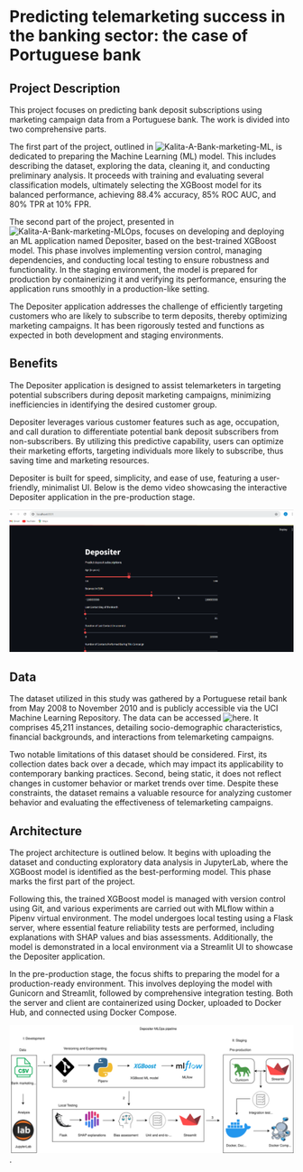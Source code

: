 # Predicting telemarketing success in the banking sector: the case of Portuguese bank

## Project Description
This project focuses on predicting bank deposit subscriptions using marketing campaign data from a Portuguese bank. The work is divided into two comprehensive parts. 

The first part of the project, outlined in ![Kalita-A-Bank-marketing-ML](https://github.com/Alexander-Kalita/Bank-Marketing-Project/blob/main/Kalita-A-Bank-marketing-ML.ipynb), is dedicated to preparing the Machine Learning (ML) model. This includes describing the dataset, exploring the data, cleaning it, and conducting preliminary analysis. It proceeds with training and evaluating several classification models, ultimately selecting the XGBoost model for its balanced performance, achieving 88.4% accuracy, 85% ROC AUC, and 80% TPR at 10% FPR.

The second part of the project, presented in ![Kalita-A-Bank-marketing-MLOps](https://github.com/Alexander-Kalita/Bank-Marketing-Project/blob/main/Kalita-A-Bank-marketing-MLOps.ipynb), focuses on developing and deploying an ML application named Depositer, based on the best-trained XGBoost model. This phase involves implementing version control, managing dependencies, and conducting local testing to ensure robustness and functionality. In the staging environment, the model is prepared for production by containerizing it and verifying its performance, ensuring the application runs smoothly in a production-like setting.

The Depositer application addresses the challenge of efficiently targeting customers who are likely to subscribe to term deposits, thereby optimizing marketing campaigns. It has been rigorously tested and functions as expected in both development and staging environments.

## Benefits
The Depositer application is designed to assist telemarketers in targeting potential subscribers during deposit marketing campaigns, minimizing inefficiencies in identifying the desired customer group.

Depositer leverages various customer features such as age, occupation, and call duration to differentiate potential bank deposit subscribers from non-subscribers. By utilizing this predictive capability, users can optimize their marketing efforts, targeting individuals more likely to subscribe, thus saving time and marketing resources.

Depositer is built for speed, simplicity, and ease of use, featuring a user-friendly, minimalist UI. Below is the demo video showcasing the interactive Depositer application in the pre-production stage.


![Depositer Demo](https://github.com/Alexander-Kalita/Bank-Marketing-Project/blob/main/depositer_staging.gif) 

## Data
The dataset utilized in this study was gathered by a Portuguese retail bank from May 2008 to November 2010 and is publicly accessible via the UCI Machine Learning Repository. The data can be accessed ![here](https://github.com/Alexander-Kalita/Bank-Marketing-Project/tree/main/my_mlops_project/data). It comprises 45,211 instances, detailing socio-demographic characteristics, financial backgrounds, and interactions from telemarketing campaigns.

Two notable limitations of this dataset should be considered. First, its collection dates back over a decade, which may impact its applicability to contemporary banking practices. Second, being static, it does not reflect changes in customer behavior or market trends over time. Despite these constraints, the dataset remains a valuable resource for analyzing customer behavior and evaluating the effectiveness of telemarketing campaigns.

## Architecture
The project architecture is outlined below. It begins with uploading the dataset and conducting exploratory data analysis in JupyterLab, where the XGBoost model is identified as the best-performing model. This phase marks the first part of the project.

Following this, the trained XGBoost model is managed with version control using Git, and various experiments are carried out with MLflow within a Pipenv virtual environment. The model undergoes local testing using a Flask server, where essential feature reliability tests are performed, including explanations with SHAP values and bias assessments. Additionally, the model is demonstrated in a local environment via a Streamlit UI to showcase the Depositer application.

In the pre-production stage, the focus shifts to preparing the model for a production-ready environment. This involves deploying the model with Gunicorn and Streamlit, followed by comprehensive integration testing. Both the server and client are containerized using Docker, uploaded to Docker Hub, and connected using Docker Compose.


![Depositer architecture](https://github.com/Alexander-Kalita/Bank-Marketing-Project/blob/main/Depositer_MLOps_dev_staging.svg).



